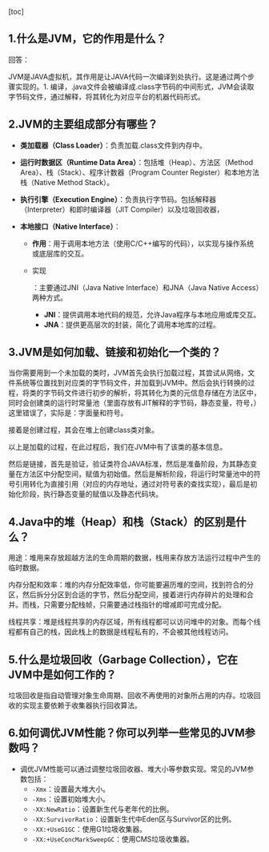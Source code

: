 [toc]

## 1.**什么是JVM，它的作用是什么？**

回答：

JVM是JAVA虚拟机，其作用是让JAVA代码一次编译到处执行。这是通过两个步骤实现的。1. 编译，.java文件会被编译成.class字节码的中间形式，JVM会读取字节码文件，通过解释，将其转化为对应平台的机器代码形式。



## 2.**JVM的主要组成部分有哪些？**

- **类加载器（Class Loader）**：负责加载.class文件到内存中。

- **运行时数据区（Runtime Data Area）**：包括堆（Heap）、方法区（Method Area）、栈（Stack）、程序计数器（Program Counter Register）和本地方法栈（Native Method Stack）。

- **执行引擎（Execution Engine）**：负责执行字节码。包括解释器（Interpreter）和即时编译器（JIT Compiler）以及垃圾回收器，

- **本地接口（Native Interface）**：

  - **作用**：用于调用本地方法（使用C/C++编写的代码），以实现与操作系统或底层库的交互。

  - 实现

    ：主要通过JNI（Java Native Interface）和JNA（Java Native Access）两种方式。

    - **JNI**：提供调用本地代码的规范，允许Java程序与本地应用或库交互。
    - **JNA**：提供更高层次的封装，简化了调用本地库的过程。

## 3.**JVM是如何加载、链接和初始化一个类的？**

当你需要用到一个未加载的类时，JVM首先会执行加载过程，其尝试从网络，文件系统等位置找到对应类的字节码文件，并加载到JVM中。然后会执行转换的过程，将类的字节码文件进行初步的解析，将其转化为类的元信息存储在方法区中，同时会创建类的运行时常量池（里面存放有JIT解释的字节码，静态变量，符号，） 这里错误了，实际是：字面量和符号。

接着是创建过程，其会在堆上创建class类对象。

以上是加载的过程，在此过程后，我们在JVM中有了该类的基本信息。

然后是链接，首先是验证，验证类符合JAVA标准，然后是准备阶段，为其静态变量在方法区中分配空间，赋值为初始值。然后是解析阶段，将运行时常量池中的符号引用转化为直接引用（对应的内存地址，通过对符号表的查找实现），最后是初始化阶段，执行静态变量的赋值以及静态代码块。

## 4.**Java中的堆（Heap）和栈（Stack）的区别是什么？**

用途：堆用来存放超越方法的生命周期的数据，栈用来存放方法运行过程中产生的临时数据。

内存分配和效率：堆的内存分配效率低，你可能要遍历堆的空间，找到符合的分区，然后拆分分区到合适的字节，然后分配空间，接着进行内存碎片的处理和合并。而栈，只需要分配栈帧，只需要通过栈指针的增减即可完成分配。

线程共享：堆是线程共享的内存区域，所有线程都可以访问堆中的对象。而每个线程都有自己的栈，因此栈上的数据是线程私有的，不会被其他线程访问。



## 5.**什么是垃圾回收（Garbage Collection），它在JVM中是如何工作的？**

垃圾回收是指自动管理对象生命周期、回收不再使用的对象所占用的内存。垃圾回收的实现主要依赖于收集器执行回收算法。



## 6.**如何调优JVM性能？你可以列举一些常见的JVM参数吗？**

- 调优JVM性能可以通过调整垃圾回收器、堆大小等参数实现。常见的JVM参数包括：
  - `-Xmx`：设置最大堆大小。
  - `-Xms`：设置初始堆大小。
  - `-XX:NewRatio`：设置新生代与老年代的比例。
  - `-XX:SurvivorRatio`：设置新生代中Eden区与Survivor区的比例。
  - `-XX:+UseG1GC`：使用G1垃圾收集器。
  - `-XX:+UseConcMarkSweepGC`：使用CMS垃圾收集器。